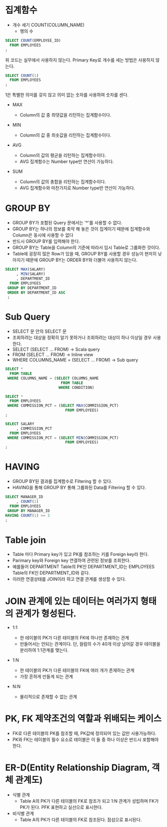 # 집계함수

* 개수 세기 COUNT(COLUMN_NAME)
  - 행의 수
```sql
SELECT COUNT(EMPLOYEE_ID)
  FROM EMPLOYEES
;
```

위 코드는 실무에서 사용하지 않는다. Primary Key로 개수를  세는 방법은 사용하지 않는다. 

```sql
SELECT COUNT(1)
  FROM EMPLOYEES
;
```
1은 특별한 의미를 갖지 않고 의미 없는 숫자를 사용하여 숫자를 센다.

* MAX
  - Column의 값 중 최댓값을 리턴하는 집계함수이다.
 
* MIN
  - Column의 값 중 최솟값을 리턴하는 집계함수이다.
 
* AVG
  - Column의 값의 평균을 리턴하는 집계함수이다.
  - AVG 집계함수는 Number type만 연산이 가능하다.
 
* SUM
  - Column의 값의 총합을 리턴하는 집계함수이다.
  - AVG 집계함수와 마찬가지로 Number type만 연산이 가능하다.

# GROUP BY

* GROUP BY가 포함된 Query 문에서는 '*'를 사용할 수 없다.
* GROUP BY는 하나의 정보를 축약 해 놓은 것이 집계이기 때문에 집계함수와 Column은 동시에 사용할 수 없다
* 반드시 GROUP BY를 입력해야 한다.
* GROUP BY는 Table을 Column의 기준에 따라서 임시 Table로 그룹화한 것이다.
* Table에 굉장히 많은 Row가 있을 때, GROUP BY를 사용할 경우 성능이 현저히 낮아지기 때문에 GROUP BY는 ORDER BY와 더불어 사용하지 않는다. 

```sql
SELECT MAX(SALARY)
     , MIN(SALARY)
     , DEPARTMENT_ID
  FROM EMPLOYEES
 GROUP BY DEPARTMENT_ID
 ORDER BY DEPARTMENT_ID ASC
 ;
```

# Sub Query
* SELECT 문 안의 SELECT 문
* 조회하려는 대상을 정확히 알기 못하거나 조회하려는 대상이 하나 이상일 경우 사용한다.
* SELECT (SELECT ... FROM) -> Scala query
* FROM (SELECT ... FROM) -> Inline view
* WHERE COLUMNS_NAME = (SELECT ... FROM) -> Sub query
```sql
SELECT *
  FROM TABLE
 WHERE COLUMNS_NAME = (SELECT COLUMNS_NAME
                         FROM TABLE
                        WHERE CONDITION)
```

```sql
SELECT *
  FROM EMPLOYEES
 WHERE COMMISSION_PCT = (SELECT MAX(COMMISSION_PCT)
                           FROM EMPLOYEES)
;
```
```sql
SELECT SALARY
     , COMMISSION_PCT
  FROM EMPLOYEES
 WHERE COMMISSION_PCT = (SELECT MIN(COMMISSION_PCT)
                           FROM EMPLOYEES)
;
```

# HAVING
* GROUP BY된 결과를 집계함수로 Filtering 할 수 있다.
* HAVING을 통해 GROUP BY 통해 그룹화된 Data를 Filtering 할 수 있다.

```sql
SELECT MANAGER_ID
     , COUNT(1)
  FROM EMPLOYEES
 GROUP BY MANAGER_ID
HAVING COUNT(1) >= 3
;
```
# Table join
* Table 마다 Primary key가 있고 PK를 참조하는 키를 Foreign key라 한다.
* Parimary key와 Foreign key 연결하여 관련된 정보를 조회한다. 
* 예를들어 DEPARTMENT Table의 PK인 DEPARTMENT_ID는 EMPLOYEES Table의 FK인 DEPARTMENT_ID와 같다.
* 이러한 연결상태를 JOIN이라 하고 연결 관계를 생성할 수 있다.

# JOIN 관계에 있는 데이터는 여러가지 형태의 관계가 형성된다.
* 1:1
  - 한 테이블의 PK가 다른 테이블의 FK에 하나만 존재하는 관계
  - 만들어서는 안되는 관계이다. 단, 컬럼의 수가 40개 이상 넘어갈 경우 테이블을 분리하여 1:1관계를 맺는다.

* 1:N
  - 한 테이블의 PK가 다른 테이블의 FK에 여러 개가 존재하는 관계
  - 가장 흔하게 만들게 되는 관계

* N:N
  - 물리적으로 존재할 수 없는 관계
 
# PK, FK 제약조건의 역할과 위배되는 케이스
* FK로 다른 테이블의 PK를 참조할 때, PK값에 정의되어 있는 값만 사용가능하다. 
* PK와 FK는 테이블의 필수 요소로 테이블은 이 둘 중 하나 이상은 반드시 포함해야한다.

# ER-D(Entity Relationship Diagram, 객체 관계도)
* 식별 관계
  - Table A의 PK가 다른 테이블의 FK로 참조가 되고 1:N 관계가 성립하며 FK가 PK가 된다. PFK 표현하고 실선으로 표시한다.
* 비식별 관계
  - Table A의 PK가 다른 테이블의 FK로 참조된다. 점섬으로 표시된다.
